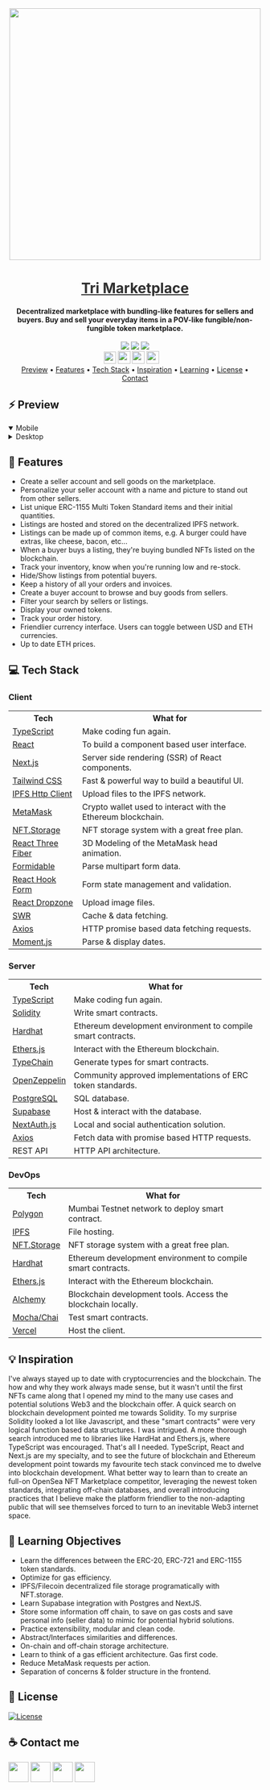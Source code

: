 <div align="center">
    <img src="https://i.ibb.co/kq48PDZ/Untitled-1-03.png" width="500" />
    <a href="https://trimarketplace.vercel.app" style="color: #303030;"><h1>Tri Marketplace</h1></a>
    <h4>Decentralized marketplace with bundling-like features for sellers and buyers. Buy and sell your everyday items in a POV-like fungible/non-fungible token marketplace.</h4>
</div>

<div align="center">
    <img src="https://img.shields.io/github/last-commit/arsantiagolopez/marketplace?label=updated"/>
    <a href="https://github.com/arsantiagolopez/marketplace/blob/main/LICENSE"><img src="https://img.shields.io/github/license/arsantiagolopez/marketplace?color=303030" /></a>
    <img src="https://img.shields.io/github/languages/top/arsantiagolopez/marketplace" />
</div>

<div align="center">
	<a href="https://alexandersantiago.com/"><img src="https://alexandersantiago.com/alex.png" width="24" style="margin-left: -1em;" /></a>
	<a href="https://instagram.com/asantilopez"><img src="https://cdn2.iconfinder.com/data/icons/black-white-social-media/32/instagram_online_social_media_photo-1024.png" width="25" /></a>
	<a href="https://twitter.com/arsantiagolopez"><img src="https://cdn2.iconfinder.com/data/icons/black-white-social-media/32/twitter_online_social_media-512.png" width="25" /></a>
	<a href="mailto:arsantiagolopez@gmail.com"><img src="https://cdn4.iconfinder.com/data/icons/black-white-social-media/32/mail_email_envelope_send_message-1024.png" width="25" /></a>
</div>

<div align="center">
  <a href="#preview">Preview</a> •
  <a href="#features">Features</a> •
  <a href="#tech">Tech Stack</a> •
  <a href="#inspiration">Inspiration</a> •
  <a href="#objectives">Learning</a> •
  <a href="#license">License</a> •
  <a href="#contact">Contact</a>
</div>

<h2 id="preview">⚡ Preview</h2>

<details open>
  <summary>Mobile</summary>
</details>

<details>
  <summary>Desktop</summary>
</details>

<h2 id="features">🎯 Features</h2>

- Create a seller account and sell goods on the marketplace.
- Personalize your seller account with a name and picture to stand out from other sellers.
- List unique ERC-1155 Multi Token Standard items and their initial quantities.
- Listings are hosted and stored on the decentralized IPFS network.
- Listings can be made up of common items, e.g. A burger could have extras, like cheese, bacon, etc...
- When a buyer buys a listing, they're buying bundled NFTs listed on the blockchain.
- Track your inventory, know when you're running low and re-stock.
- Hide/Show listings from potential buyers.
- Keep a history of all your orders and invoices.
- Create a buyer account to browse and buy goods from sellers.
- Filter your search by sellers or listings.
- Display your owned tokens.
- Track your order history.
- Friendlier currency interface. Users can toggle between USD and ETH currencies.
- Up to date ETH prices.

<h2 id="tech">‎‍💻 Tech Stack</h2>

### Client

<table>
  <tr>
      <th>Tech</th>
      <th>What for</th>
  </tr>
    <tr>
      <td><a href="https://www.typescriptlang.org/">TypeScript</a></td>
      <td>Make coding fun again.</td>
  </tr>
  <tr>
      <td><a href="https://reactjs.org/">React</a></td>
      <td>To build a component based user interface.</td>
  </tr>
  <tr>
      <td><a href="https://nextjs.org/">Next.js</a></td>
      <td>Server side rendering (SSR) of React components.</td>
  </tr>
    <tr>
    <td><a href="https://tailwindcss.com/">Tailwind CSS</td>
    <td>Fast & powerful way to build a beautiful UI.</td>
  </tr>
    <tr>
      <td><a href="https://docs.ipfs.io/reference/js/api/">IPFS Http Client</a></td>
      <td>Upload files to the IPFS network.</td>
    </tr>
    <tr>
      <td><a href="https://metamask.io/">MetaMask</a></td>
      <td>Crypto wallet used to interact with the Ethereum blockchain.</td>
    </tr>
    <tr>
      <td><a href="https://nft.storage/">NFT.Storage</a></td>
      <td>NFT storage system with a great free plan.</td>
    </tr>
    <tr>
      <td><a href="https://docs.pmnd.rs/react-three-fiber/getting-started/introduction">React Three Fiber</a></td>
      <td>3D Modeling of the MetaMask head animation.</td>
    </tr>
    <tr>
      <td><a href="https://github.com/node-formidable/formidable">Formidable</a></td>
      <td>Parse multipart form data.</td>
    </tr>
    <tr>
      <td><a href="https://react-hook-form.com/">React Hook Form</a></td>
      <td>Form state management and validation.</td>
  </tr>
  <tr>
      <td><a href="https://react-dropzone.js.org/">React Dropzone</a></td>
      <td>Upload image files.</td>
  </tr>
  <tr>
      <td><a href="https://swr.vercel.app/">SWR</a></td>
      <td>Cache & data fetching.</td>
  </tr>
  <tr>
      <td><a href="https://axios-http.com/docs/intro">Axios</a></td>
      <td>HTTP promise based data fetching requests.</td>
  </tr>
  <tr>
      <td><a href="https://momentjs.com/">Moment.js</a></td>
      <td>Parse & display dates.</td>
  </tr>
</table>

### Server

<table>
    <tr>
        <th>Tech</th>
        <th>What for</th>
    </tr>
    <tr>
      <td><a href="https://www.typescriptlang.org/">TypeScript</a></td>
      <td>Make coding fun again.</td>
  </tr>
    <tr>
      <td><a href="https://docs.soliditylang.org/">Solidity</a></td>
      <td>Write smart contracts.</td>
  </tr>
    <tr>
        <td><a href="https://hardhat.org/">Hardhat</a></td>
        <td>Ethereum development environment to compile smart contracts.</td>
    </tr>
    <tr>
        <td><a href="https://docs.ethers.io/v5/">Ethers.js</a></td>
        <td>Interact with the Ethereum blockchain.</td>
    </tr>
    <tr>
        <td><a href="https://github.com/dethcrypto/TypeChain">TypeChain</a></td>
        <td>Generate types for smart contracts.</td>
    </tr>
        <tr>
        <td><a href="https://openzeppelin.com/">OpenZeppelin</a></td>
        <td>Community approved implementations of ERC token standards.</td>
    </tr>
     <tr>
        <td><a href="https://www.postgresql.org/">PostgreSQL</a></td>
        <td>SQL database.</td>
    </tr>
    <tr>
        <td><a href="https://supabase.com/">Supabase</a></td>
        <td>Host & interact with the database.</td>
    </tr>
    <tr>
        <td><a href="https://next-auth.js.org/">NextAuth.js</a></td>
        <td>Local and social authentication solution.</td>
    </tr>
     <tr>
      <td><a href="https://axios-http.com/docs/intro" >Axios</a></td>
      <td>Fetch data with promise based HTTP requests.</td>
  </tr>
    <tr>
        <td>REST API</td>
        <td>HTTP API architecture.</td>
    </tr>
</table>

### DevOps

<table>
    <tr>
        <th>Tech</th>
        <th>What for</th>
    </tr>
    <tr>
        <td><a href="https://docs.polygon.technology/docs/develop/network-details/network/">Polygon</a></td>
        <td>Mumbai Testnet network to deploy smart contract.</td>
    </tr>
    <tr>
      <td><a href="https://ipfs.io/">IPFS</a></td>
      <td>File hosting.</td>
    </tr>
    <tr>
      <td><a href="https://nft.storage/">NFT.Storage</a></td>
      <td>NFT storage system with a great free plan.</td>
    </tr>
    <tr>
        <td><a href="https://hardhat.org/">Hardhat</a></td>
        <td>Ethereum development environment to compile smart contracts.</td>
    </tr>
    <tr>
        <td><a href="https://docs.ethers.io/v5/">Ethers.js</a></td>
        <td>Interact with the Ethereum blockchain.</td>
    </tr>
    <tr>
        <td><a href="https://www.alchemy.com/">Alchemy</a></td>
        <td>Blockchain development tools. Access the blockchain locally.</td>
    </tr>
    <tr>
        <td><a href="https://mochajs.org/">Mocha/Chai</a></td>
        <td>Test smart contracts.</td>
    </tr>
    <tr>
        <td><a href="https://vercel.com/">Vercel</a></td>
        <td>Host the client.</td>
    </tr>
</table>

<h2 id="inspiration">💡 Inspiration</h2>

I've always stayed up to date with cryptocurrencies and the blockchain. The how and why they work always made sense, but it wasn't until the first NFTs came along that I opened my mind to the many use cases and potential solutions Web3 and the blockchain offer. A quick search on blockchain development pointed me towards Solidity. To my surprise Solidity looked a lot like Javascript, and these "smart contracts" were very logical function based data structures. I was intrigued. A more thorough search introduced me to libraries like HardHat and Ethers.js, where TypeScript was encouraged. That's all I needed. TypeScript, React and Next.js are my specialty, and to see the future of blockchain and Ethereum development point towards my favourite tech stack convinced me to dwelve into blockchain development. What better way to learn than to create an full-on OpenSea NFT Marketplace competitor, leveraging the newest token standards, integrating off-chain databases, and overall introducing practices that I believe make the platform friendlier to the non-adapting public that will see themselves forced to turn to an inevitable Web3 internet space.

<h2 id="objectives">🚀 Learning Objectives</h2>

- Learn the differences between the ERC-20, ERC-721 and ERC-1155 token standards.
- Optimize for gas efficiency.
- IPFS/Filecoin decentralized file storage programatically with NFT.storage.
- Learn Supabase integration with Postgres and NextJS.
- Store some information off chain, to save on gas costs and save personal info (seller data) to mimic for potential hybrid solutions.
- Practice extensibility, modular and clean code.
- Abstract/Interfaces similarities and differences.
- On-chain and off-chain storage architecture.
- Learn to think of a gas efficient architecture. Gas first code.
- Reduce MetaMask requests per action.
- Separation of concerns & folder structure in the frontend.

<h2 id="license">📜 License</h2>

[![License](https://img.shields.io/github/license/arsantiagolopez/marketplace?color=303030)](./LICENSE)

<h2 id="contact">☕ Contact me</h2>

<div align="left">
	<a href="https://alexandersantiago.com/"><img src="https://alexandersantiago.com/alex.png" width="40" /></a>
	<a href="https://instagram.com/asantilopez"><img src="https://cdn2.iconfinder.com/data/icons/black-white-social-media/32/instagram_online_social_media_photo-1024.png" width="40" /></a>
	<a href="https://twitter.com/arsantiagolopez"><img src="https://cdn2.iconfinder.com/data/icons/black-white-social-media/32/twitter_online_social_media-512.png" width="40" /></a>
	<a href="mailto:arsantiagolopez@gmail.com"><img src="https://cdn4.iconfinder.com/data/icons/black-white-social-media/32/mail_email_envelope_send_message-1024.png" width="40" /></a>
</div>

